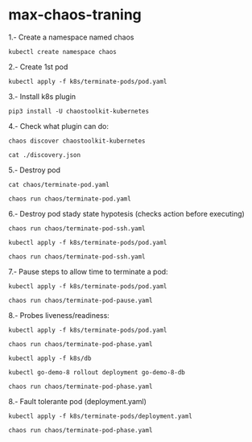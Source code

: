 # max-chaos-traning

1.- Create a namespace named chaos

    kubectl create namespace chaos

2.- Create 1st pod

    kubectl apply -f k8s/terminate-pods/pod.yaml

3.- Install k8s plugin

    pip3 install -U chaostoolkit-kubernetes

4.- Check what plugin can do:

    chaos discover chaostoolkit-kubernetes

    cat ./discovery.json

5.- Destroy pod

    cat chaos/terminate-pod.yaml

    chaos run chaos/terminate-pod.yaml

6.- Destroy pod stady state hypotesis (checks action before executing)

    chaos run chaos/terminate-pod-ssh.yaml
    
    kubectl apply -f k8s/terminate-pods/pod.yaml

    chaos run chaos/terminate-pod-ssh.yaml

7.- Pause steps to allow time to terminate a pod:

    kubectl apply -f k8s/terminate-pods/pod.yaml

    chaos run chaos/terminate-pod-pause.yaml

8.- Probes liveness/readiness:

    kubectl apply -f k8s/terminate-pods/pod.yaml

    chaos run chaos/terminate-pod-phase.yaml

    kubectl apply -f k8s/db

    kubectl go-demo-8 rollout deployment go-demo-8-db

    chaos run chaos/terminate-pod-phase.yaml

8.- Fault tolerante pod (deployment.yaml)

    kubectl apply -f k8s/terminate-pods/deployment.yaml

    chaos run chaos/terminate-pod-phase.yaml

